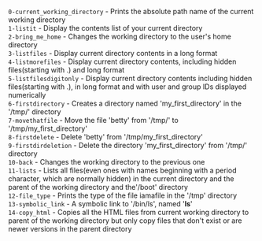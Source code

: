 `0-current_working_directory` - Prints the absolute path name of the current working directory\
`1-listit` - Display the contents list of your current directory\
`2-bring_me_home` - Changes the working directory to the user's home directory\
`3-listfiles` - Display current directory contents in a long format\
`4-listmorefiles` - Display current directory contents, including hidden files(starting with .) and long format\
`5-listfilesdigitonly` - Display current directory contents including hidden files(starting with .), in long format and with user and group IDs displayed numerically\
`6-firstdirectory` - Creates a directory named 'my_first_directory' in the '/tmp/' directory\
`7-movethatfile` - Move the file 'betty' from '/tmp/' to '/tmp/my_first_directory'\
`8-firstdelete` - Delete 'betty' from '/tmp/my_first_directory'\
`9-firstdirdeletion` - Delete the directory 'my_first_directory' from '/tmp/' directory\
`10-back` - Changes the working directory to the previous one\
`11-lists` - Lists all files(even ones with names beginning with a period character, which are normally hidden) in the current directory and the parent of the working directory and the'/boot' directory\
`12-file_type` - Prints the type of the file iamafile in the '/tmp' directory\
`13-symbolic_link` - A symbolic link to '/bin/ls', named '__ls__'\
`14-copy_html` - Copies all the HTML files from current working directory to parent of the working directory but only copy files that don't exist or are newer versions in the parent directory
